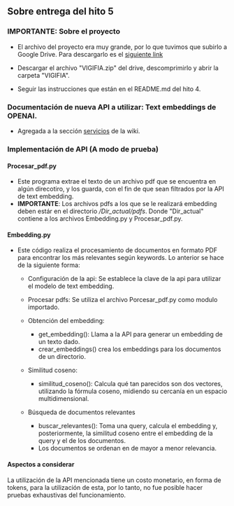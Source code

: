 ## Sobre entrega del hito 5

### IMPORTANTE: Sobre el proyecto

* El archivo del proyecto era muy grande, por lo que tuvimos que subirlo a Google Drive. Para descargarlo es el [siguiente link](https://drive.google.com/file/d/1K-os140JehOslOxnVaJDbxoZkSB3sDBp/view?usp=drive_link)

* Descargar el archivo "VIGIFIA.zip" del drive, descomprimirlo y abrir la carpeta "VIGIFIA".
* Seguir las instrucciones que están en el README.md del hito 4.

### Documentación de nueva API a utilizar: Text embeddings de OPENAI.
* Agregada a la sección [servicios](https://github.com/ElGatoIlluminati/GRUPO10-2024-PROYINF/wiki/servicios) de la wiki.

### Implementación de API (A modo de prueba)

#### **Procesar_pdf.py**
* Este programa extrae el texto de un archivo pdf que se encuentra en algún direcotiro, y los guarda, con el fin de que sean filtrados por la API de text embedding.
* **IMPORTANTE**: Los archivos pdfs a los que se le realizará embedding deben estár en el directorio */Dir_actual/pdfs*. Donde "Dir_actual" contiene a los archivos Embedding.py y Procesar_pdf.py.

#### Embedding.py
* Este código realiza el procesamiento de documentos en formato PDF para encontrar los más relevantes según keywords. Lo anterior se hace de la siguiente forma:
  
  * Configuración de la api: Se establece la clave de la api para utilizar el modelo de text embedding.
  * Procesar pdfs: Se utiliza el archivo Porcesar_pdf.py como modulo importado.
  * Obtención del embedding:
    * get_embedding(): Llama a la API para generar un embedding de un texto dado.
    * crear_embeddings() crea los embeddings para los documentos de un directorio.
      
  * Similitud coseno:
    * similitud_coseno(): Calcula qué tan parecidos son dos vectores, utilizando la fórmula coseno, midiendo su cercanía en un espacio multidimensional.
  * Búsqueda de documentos relevantes
    * buscar_relevantes(): Toma una query, calcula el embedding y, posteriormente, la   similitud coseno entre el embedding de la query y el de los documentos.
    * Los documentos se ordenan en de mayor a menor relevancia.
 
#### Aspectos a considerar
La utilización de la API mencionada tiene un costo monetario, en forma de tokens, para la utilización de esta, por lo tanto, no fue posible hacer pruebas exhaustivas del funcionamiento.



